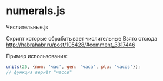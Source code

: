 numerals.js
===========

Числительные.js

Скрипт которые обрабатывает числительные
Взято отсюда http://habrahabr.ru/post/105428/#comment_3317446

Пример использования:
```js
units(25, {nom: 'час', gen: 'часа', plu: 'часов'});
// функция вернёт "часов"
```
